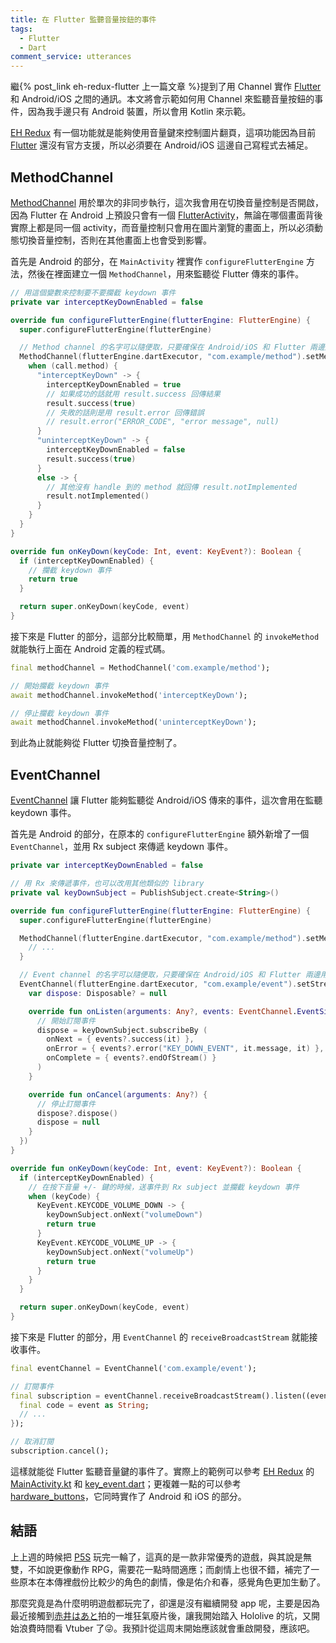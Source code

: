 ```yaml
---
title: 在 Flutter 監聽音量按鈕的事件
tags:
  - Flutter
  - Dart
comment_service: utterances
---
```

繼{% post_link eh-redux-flutter 上一篇文章 %}提到了用 Channel 實作 [Flutter] 和 Android/iOS 之間的通訊。本文將會示範如何用 Channel 來監聽音量按鈕的事件，因為我手邊只有 Android 裝置，所以會用 Kotlin 來示範。

[EH Redux] 有一個功能就是能夠使用音量鍵來控制圖片翻頁，這項功能因為目前 [Flutter] 還沒有官方支援，所以必須要在 Android/iOS 這邊自己寫程式去補足。

<!-- more -->

## MethodChannel

[MethodChannel] 用於單次的非同步執行，這次我會用在切換音量控制是否開啟，因為 Flutter 在 Android 上預設只會有一個 [FlutterActivity](https://api.flutter.dev/javadoc/io/flutter/embedding/android/FlutterActivity.html)，無論在哪個畫面背後實際上都是同一個 activity，而音量控制只會用在圖片瀏覽的畫面上，所以必須動態切換音量控制，否則在其他畫面上也會受到影響。

首先是 Android 的部分，在 `MainActivity` 裡實作 `configureFlutterEngine` 方法，然後在裡面建立一個 `MethodChannel`，用來監聽從 Flutter 傳來的事件。

```kotlin
// 用這個變數來控制要不要攔截 keydown 事件
private var interceptKeyDownEnabled = false

override fun configureFlutterEngine(flutterEngine: FlutterEngine) {
  super.configureFlutterEngine(flutterEngine)

  // Method channel 的名字可以隨便取，只要確保在 Android/iOS 和 Flutter 兩邊用的名字一致就好了
  MethodChannel(flutterEngine.dartExecutor, "com.example/method").setMethodCallHandler { call, result ->
    when (call.method) {
      "interceptKeyDown" -> {
        interceptKeyDownEnabled = true
        // 如果成功的話就用 result.success 回傳結果
        result.success(true)
        // 失敗的話則是用 result.error 回傳錯誤
        // result.error("ERROR_CODE", "error message", null)
      }
      "uninterceptKeyDown" -> {
        interceptKeyDownEnabled = false
        result.success(true)
      }
      else -> {
        // 其他沒有 handle 到的 method 就回傳 result.notImplemented
        result.notImplemented()
      }
    }
  }
}

override fun onKeyDown(keyCode: Int, event: KeyEvent?): Boolean {
  if (interceptKeyDownEnabled) {
    // 攔截 keydown 事件
    return true
  }

  return super.onKeyDown(keyCode, event)
}
```

接下來是 Flutter 的部分，這部分比較簡單，用 `MethodChannel` 的 `invokeMethod` 就能執行上面在 Android 定義的程式碼。

```dart
final methodChannel = MethodChannel('com.example/method');

// 開始攔截 keydown 事件
await methodChannel.invokeMethod('interceptKeyDown');

// 停止攔截 keydown 事件
await methodChannel.invokeMethod('uninterceptKeyDown');
```

到此為止就能夠從 Flutter 切換音量控制了。

## EventChannel

[EventChannel] 讓 Flutter 能夠監聽從 Android/iOS 傳來的事件，這次會用在監聽 keydown 事件。

首先是 Android 的部分，在原本的 `configureFlutterEngine` 額外新增了一個 `EventChannel`，並用 Rx subject 來傳遞 keydown 事件。

```kotlin
private var interceptKeyDownEnabled = false

// 用 Rx 來傳遞事件，也可以改用其他類似的 library
private val keyDownSubject = PublishSubject.create<String>()

override fun configureFlutterEngine(flutterEngine: FlutterEngine) {
  super.configureFlutterEngine(flutterEngine)

  MethodChannel(flutterEngine.dartExecutor, "com.example/method").setMethodCallHandler { call, result ->
    // ...
  }

  // Event channel 的名字可以隨便取，只要確保在 Android/iOS 和 Flutter 兩邊用的名字一致就好了
  EventChannel(flutterEngine.dartExecutor, "com.example/event").setStreamHandler(object : StreamHandler {
    var dispose: Disposable? = null

    override fun onListen(arguments: Any?, events: EventChannel.EventSink?) {
      // 開始訂閱事件
      dispose = keyDownSubject.subscribeBy (
        onNext = { events?.success(it) },
        onError = { events?.error("KEY_DOWN_EVENT", it.message, it) },
        onComplete = { events?.endOfStream() }
      )
    }

    override fun onCancel(arguments: Any?) {
      // 停止訂閱事件
      dispose?.dispose()
      dispose = null
    }
  })
}

override fun onKeyDown(keyCode: Int, event: KeyEvent?): Boolean {
  if (interceptKeyDownEnabled) {
    // 在按下音量 +/- 鍵的時候，送事件到 Rx subject 並攔截 keydown 事件
    when (keyCode) {
      KeyEvent.KEYCODE_VOLUME_DOWN -> {
        keyDownSubject.onNext("volumeDown")
        return true
      }
      KeyEvent.KEYCODE_VOLUME_UP -> {
        keyDownSubject.onNext("volumeUp")
        return true
      }
    }
  }

  return super.onKeyDown(keyCode, event)
}
```

接下來是 Flutter 的部分，用 `EventChannel` 的 `receiveBroadcastStream` 就能接收事件。

```dart
final eventChannel = EventChannel('com.example/event');

// 訂閱事件
final subscription = eventChannel.receiveBroadcastStream().listen((event) {
  final code = event as String;
  // ...
});

// 取消訂閱
subscription.cancel();
```

這樣就能從 Flutter 監聽音量鍵的事件了。實際上的範例可以參考 [EH Redux] 的 [MainActivity.kt](https://github.com/tommy351/eh-redux/blob/v0.5.1/android/app/src/main/kotlin/app/ehredux/MainActivity.kt) 和 [key_event.dart](https://github.com/tommy351/eh-redux/blob/master/lib/utils/key_event.dart)；更複雜一點的可以參考 [hardware_buttons]，它同時實作了 Android 和 iOS 的部分。

## 結語

上上週的時候把 [P5S](https://p5s.jp/) 玩完一輪了，這真的是一款非常優秀的遊戲，與其說是無雙，不如說更像動作 RPG，需要花一點時間適應；而劇情上也很不錯，補完了一些原本在本傳裡戲份比較少的角色的劇情，像是佑介和春，感覺角色更加生動了。

那麼究竟是為什麼明明遊戲都玩完了，卻還是沒有繼續開發 app 呢，主要是因為最近接觸到[赤井はあと](https://www.youtube.com/channel/UC1CfXB_kRs3C-zaeTG3oGyg)拍的一堆狂氣廢片後，讓我開始踏入 Hololive 的坑，又開始浪費時間看 Vtuber 了😜。我預計從這周末開始應該就會重啟開發，應該吧。

[Flutter]: https://flutter.dev/
[MethodChannel]: https://api.flutter.dev/flutter/services/MethodChannel-class.html
[EventChannel]: https://api.flutter.dev/flutter/services/EventChannel-class.html
[EH Redux]: https://github.com/tommy351/eh-redux/
[hardware_buttons]: https://pub.dev/packages/hardware_buttons
